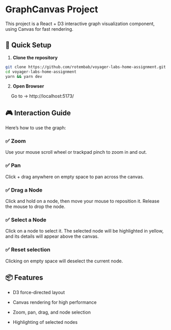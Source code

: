 # GraphCanvas Project

This project is a React + D3 interactive graph visualization component, using Canvas for fast rendering.

## 🚀 Quick Setup

1. **Clone the repository**

```bash
git clone https://github.com/rotembab/voyager-labs-home-assignment.git
cd voyager-labs-home-assignment
yarn && yarn dev
```

2. **Open Browser**

&emsp; Go to → http://localhost:5173/

## 🎮 Interaction Guide

Here’s how to use the graph:

### ✅ Zoom

Use your mouse scroll wheel or trackpad pinch to zoom in and out.

### ✅ Pan

Click + drag anywhere on empty space to pan across the canvas.

### ✅ Drag a Node

Click and hold on a node, then move your mouse to reposition it.
Release the mouse to drop the node.

### ✅ Select a Node

Click on a node to select it.
The selected node will be highlighted in yellow, and its details will appear above the canvas.

### ✅ Reset selection

Clicking on empty space will deselect the current node.

## 📦 Features

- D3 force-directed layout

- Canvas rendering for high performance

- Zoom, pan, drag, and node selection

- Highlighting of selected nodes
